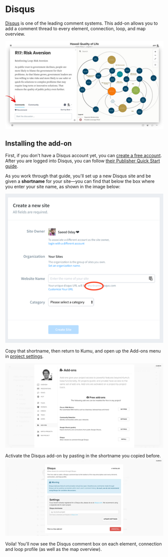 # Disqus
[Disqus](https://disqus.com/) is one of the leading comment systems. This add-on allows you to add a comment thread to every element, connection, loop, and map overview.

![](/images/disqus-addon.jpg)

## Installing the add-on

First, if you don't have a Disqus account yet, you can [create a free account](https://disqus.com/profile/signup/). After you are logged into Disqus, you can follow [their Publisher Quick Start guide](https://help.disqus.com/en/articles/1717056-publisher-quick-start-guide).

As you work through that guide, you'll set up a new Disqus site and be given a **shortname** for your site—you can find that below the box where you enter your site name, as shown in the image below:

![Disqus shortname](/images/disqus-shortname.png)

Copy that shortname, then return to Kumu, and open up the Add-ons menu in [project settings](/overview/settings.md#project-settings).

![](/images/disqus-step-3.jpg)

Activate the Disqus add-on by pasting in the shortname you copied before.
![](/images/disqus-step-4.jpg)

Voila! You'll now see the Disqus comment box on each element, connection and loop profile (as well as the map overview).


